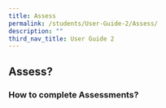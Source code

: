 ```yaml
---
title: Assess
permalink: /students/User-Guide-2/Assess/
description: ""
third_nav_title: User Guide 2
---
```


## Assess?

### How to complete Assessments?
